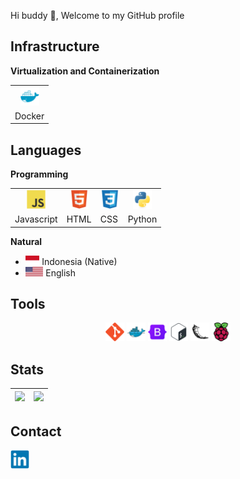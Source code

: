 Hi buddy 👋, Welcome to my GitHub profile

<!--
**0x212121/0x212121** is a ✨ _special_ ✨ repository because its `README.md` (this file) appears on your GitHub profile.

Here are some ideas to get you started:

- 🔭 I’m currently working on ...
- 🌱 I’m currently learning ...
- 👯 I’m looking to collaborate on ...
- 🤔 I’m looking for help with ...
- 💬 Ask me about ...
- 📫 How to reach me: ...
- 😄 Pronouns: ...
- ⚡ Fun fact: ...
-->
<link rel="stylesheet" href="https://cdn.jsdelivr.net/gh/devicons/devicon@latest/devicon.min.css">
<link rel="stylesheet" href="https://raw.githubusercontent.com/0x212121/0x212121/dev/style.css">

## Infrastructure
**Virtualization and Containerization**
<table>
  <tr>
    <td align="center"><img src=https://raw.githubusercontent.com/devicons/devicon/ca28c779441053191ff11710fe24a9e6c23690d6/icons/docker/docker-plain.svg alt=Docker width="30" height="30"></td>
  </tr>
  <tr>
    <td>Docker</td>
  </tr>
</table>

## Languages
**Programming**
<table>
  <tr>
    <td align="center"><img src=https://raw.githubusercontent.com/devicons/devicon/master/icons/javascript/javascript-original.svg alt=JS width="30" height="30"></td>
    <td align="center"><img src=https://raw.githubusercontent.com/devicons/devicon/master/icons/html5/html5-original.svg alt=html5 width="30" height="30"></td>
    <td align="center"><img src="https://raw.githubusercontent.com/devicons/devicon/master/icons/css3/css3-original.svg" alt="css3" width="30" height="30"></td>
    <td align="center"><img src=https://raw.githubusercontent.com/devicons/devicon/master/icons/python/python-original.svg alt=python width="30" height="30"></td>
  </tr>
  <tr>
    <td>Javascript</td>
    <td>HTML</td>
    <td>CSS</td>
    <td>Python</td>
  </tr>
</table>

<!-- - Javascript <img src=https://raw.githubusercontent.com/devicons/devicon/master/icons/javascript/javascript-original.svg alt=JS width="30" height="30">
- HTML <img src=https://raw.githubusercontent.com/devicons/devicon/master/icons/html5/html5-original.svg alt=html5 width="30" height="30">
- CSS <img src="https://raw.githubusercontent.com/devicons/devicon/master/icons/css3/css3-original.svg" alt="css3" width="30" height="30">
- Python <img src=https://raw.githubusercontent.com/devicons/devicon/master/icons/python/python-original.svg alt=python width="30" height="30">
- mySQL <img src=https://raw.githubusercontent.com/devicons/devicon/master/icons/mysql/mysql-original.svg alt=mysql width="30" height="30">
- Git <img src=https://raw.githubusercontent.com/devicons/devicon/master/icons/git/git-original.svg alt=git width="30" height="30">
- Docker <img src=https://raw.githubusercontent.com/devicons/devicon/master/icons/docker/docker-original.svg alt=git width="30" height="30"> -->

**Natural**
<ul>
<li><img src="https://raw.githubusercontent.com/hampusborgos/country-flags/main/svg/id.svg" height="15"> Indonesia (Native)</li>
<li><img src="https://raw.githubusercontent.com/hampusborgos/country-flags/main/svg/us.svg" height="15"> English</li>
</ul>

## Tools
<p align="center">
  <img src="https://raw.githubusercontent.com/devicons/devicon/master/icons/git/git-original.svg" width=30px height=30px>
  <img src="https://raw.githubusercontent.com/devicons/devicon/master/icons/docker/docker-original.svg" width=30px height=30px>
  <img src="https://raw.githubusercontent.com/devicons/devicon/master/icons/bootstrap/bootstrap-original.svg" width=30px height=30px>
  <img src="https://raw.githubusercontent.com/devicons/devicon/master/icons/bash/bash-original.svg" width=30px height=30px>
  <img src="https://raw.githubusercontent.com/devicons/devicon/master/icons/flask/flask-original.svg" width=30px height=30px>
  <img src="https://raw.githubusercontent.com/devicons/devicon/master/icons/raspberrypi/raspberrypi-original.svg" width=30px height=30px>
</p>

## Stats
|![](https://github-readme-stats.vercel.app/api?username=0x212121&show_icons=true&theme=dracula)|![](https://github-readme-stats.vercel.app/api/top-langs/?username=0x212121&theme=dracula&layout=compact&langs_count=10)|
|-|-|

## Contact
<a href="https://www.linkedin.com/in/wijayaindra21/"><img src="https://raw.githubusercontent.com/devicons/devicon/master/icons/linkedin/linkedin-original.svg" width=30px height=30px></a>
